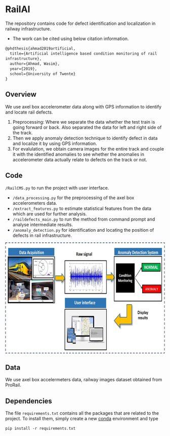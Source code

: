 # RailAI

The repository contains code for defect identification and localization in railway infrastructure.

- The work can be cited using below citation information.

```
@phdthesis{ahmad2019artificial,
  title={Artificial intelligence based condition monitoring of rail infrastructure},
  author={Ahmad, Wasim},
  year={2019},
  school={University of Twente}
}
```

## Overview

We use axel box accelerometer data along with GPS information to identify and locate rail defects.
1. Preprocessing: Where we separate the data whether the test train is going forward or back. Also separated the data for left and right side of the track.
2. Then we apply anomaly detection technique to identify defect in data and localize it by using GPS information.
3. For evalulation, we obtain camera images for the entire track and couple it with the identified anomalies to see whether the anomalies in accelerometer data actually relate to defects on the track or not.


## Code
`/RailCMS.py` to run the project with user interface.

- `/data_processing.py` for the preprocessing of the axel box accelerometers data.
- `/extract_features.py` to estimate statistical features from the data which are used for further analysis.
- `/raildefects_main.py` to run the method from command prompt and analyse intermediate results.
- `/anomaly_detection.py` for identification and locating the position of defects in rail infrastructure.


<p align="center">
<img src="res/cms.jpg" width="750" height="350" />
</p>


## Data
We use axel box accelermeters data, railway images dataset obtained from ProRail. 


## Dependencies
The file `requirements.txt` contains all the packages that are related to the project.
To install them, simply create a new [conda](https://docs.conda.io/en/latest/) environment and type
```
pip install -r requirements.txt
```

